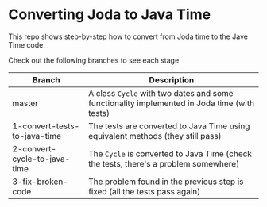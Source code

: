 # Converting Joda to Java Time

This repo shows step-by-step how to convert from Joda time to the Jave Time code.

Check out the following branches to see each stage

| Branch | Description |
|--------|-------------|
| master | A class `Cycle` with two dates and some functionality implemented in Joda time (with tests) |
| 1-convert-tests-to-java-time | The tests are converted to Java Time using equivalent methods (they still pass) |
| 2-convert-cycle-to-java-time | The `Cycle` is converted to Java Time (check the tests, there's a problem somewhere) |
| 3-fix-broken-code | The problem found in the previous step is fixed (all the tests pass again) |
